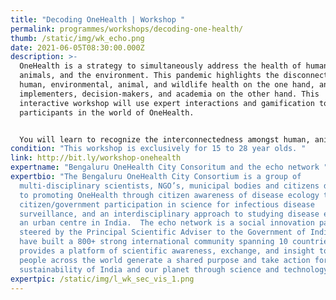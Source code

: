 ```yaml
---
title: "Decoding OneHealth | Workshop "
permalink: programmes/workshops/decoding-one-health/
thumb: /static/img/wk_echo.png
date: 2021-06-05T08:30:00.000Z
description: >-
  OneHealth is a strategy to simultaneously address the health of humans,
  animals, and the environment. This pandemic highlights the disconnect among
  human, environmental, animal, and wildlife health on the one hand, and
  implementers, decision-makers, and academia on the other hand. This
  interactive workshop will use expert interactions and gamification to engage
  participants in the world of OneHealth.  


  You will learn to recognize the interconnectedness amongst human, animal and environmental health, identify the need for and use of current OneHealth strategies at local, national and global levels, and understand how OneHealth strategies can be used in your homes and communities to improve human and environmental wellbeing. We are all OneHealth, and OneHealth is for all of us. Join us to learn how you, and everything around you is a vital part of our planet’s future.
condition: "This workshop is exclusively for 15 to 28 year olds. "
link: http://bit.ly/workshop-onehealth
expertname: "Bengaluru OneHealth City Consoritum and the echo network "
expertbio: "The Bengaluru OneHealth City Consortium is a group of
  multi-disciplinary scientists, NGO’s, municipal bodies and citizens dedicated
  to promoting OneHealth through citizen awareness of disease ecology themes,
  citizen/government participation in science for infectious disease
  surveillance, and an interdisciplinary approach to studying disease ecology at
  an urban centre in India.  The echo network is a social innovation partnership
  steered by the Principal Scientific Adviser to the Government of India. They
  have built a 800+ strong international community spanning 10 countries that
  provides a platform of scientific awareness, exchange, and insight to enable
  people across the world generate a shared purpose and take action for the
  sustainability of India and our planet through science and technology. "
expertpic: /static/img/l_wk_sec_vis_1.png
---
```

